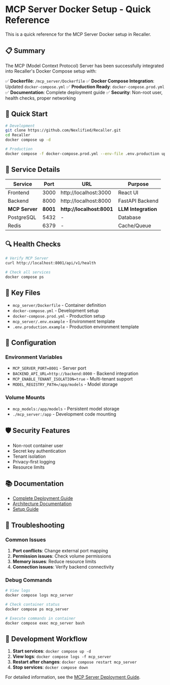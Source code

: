 # MCP Server Docker Setup - Quick Reference

This is a quick reference for the MCP Server Docker setup in Recaller.

## 📋 Summary

The MCP (Model Context Protocol) Server has been successfully integrated into Recaller's Docker Compose setup with:

✅ **Dockerfile**: `/mcp_server/Dockerfile`
✅ **Docker Compose Integration**: Updated `docker-compose.yml`
✅ **Production Ready**: `docker-compose.prod.yml`
✅ **Documentation**: Complete deployment guide
✅ **Security**: Non-root user, health checks, proper networking

## 🚀 Quick Start

```bash
# Development
git clone https://github.com/Nexlified/Recaller.git
cd Recaller
docker compose up -d

# Production
docker compose -f docker-compose.prod.yml --env-file .env.production up -d
```

## 🔗 Service Details

| Service | Port | URL | Purpose |
|---------|------|-----|---------|
| Frontend | 3000 | http://localhost:3000 | React UI |
| Backend | 8000 | http://localhost:8000 | FastAPI Backend |
| **MCP Server** | **8001** | **http://localhost:8001** | **LLM Integration** |
| PostgreSQL | 5432 | - | Database |
| Redis | 6379 | - | Cache/Queue |

## 🔍 Health Checks

```bash
# Verify MCP Server
curl http://localhost:8001/api/v1/health

# Check all services
docker compose ps
```

## 📁 Key Files

- `mcp_server/Dockerfile` - Container definition
- `docker-compose.yml` - Development setup
- `docker-compose.prod.yml` - Production setup
- `mcp_server/.env.example` - Environment template
- `.env.production.example` - Production environment template

## 🔧 Configuration

### Environment Variables
- `MCP_SERVER_PORT=8001` - Server port
- `BACKEND_API_URL=http://backend:8000` - Backend integration
- `MCP_ENABLE_TENANT_ISOLATION=true` - Multi-tenant support
- `MODEL_REGISTRY_PATH=/app/models` - Model storage

### Volume Mounts
- `mcp_models:/app/models` - Persistent model storage
- `./mcp_server:/app` - Development code mounting

## 🛡️ Security Features

- Non-root container user
- Secret key authentication
- Tenant isolation
- Privacy-first logging
- Resource limits

## 📚 Documentation

- [Complete Deployment Guide](./mcp-server-deployment.md)
- [Architecture Documentation](./mcp-server-architecture.md)
- [Setup Guide](./mcp-server-setup.md)

## 🐛 Troubleshooting

### Common Issues
1. **Port conflicts**: Change external port mapping
2. **Permission issues**: Check volume permissions
3. **Memory issues**: Reduce resource limits
4. **Connection issues**: Verify backend connectivity

### Debug Commands
```bash
# View logs
docker compose logs mcp_server

# Check container status
docker compose ps mcp_server

# Execute commands in container
docker compose exec mcp_server bash
```

## 🔄 Development Workflow

1. **Start services**: `docker compose up -d`
2. **View logs**: `docker compose logs -f mcp_server`
3. **Restart after changes**: `docker compose restart mcp_server`
4. **Stop services**: `docker compose down`

For detailed information, see the [MCP Server Deployment Guide](./mcp-server-deployment.md).